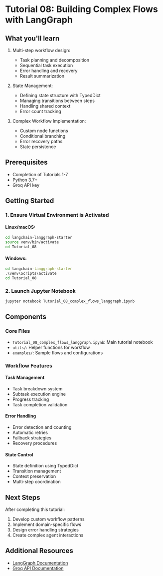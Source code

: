 # Tutorial 08: Building Complex Flows with LangGraph

## What you'll learn

1. Multi-step workflow design:
   - Task planning and decomposition
   - Sequential task execution
   - Error handling and recovery
   - Result summarization

2. State Management:
   - Defining state structure with TypedDict
   - Managing transitions between steps
   - Handling shared context
   - Error count tracking

3. Complex Workflow Implementation:
   - Custom node functions
   - Conditional branching
   - Error recovery paths
   - State persistence

## Prerequisites

- Completion of Tutorials 1-7
- Python 3.7+
- Groq API key

## Getting Started

### 1. Ensure Virtual Environment is Activated

#### Linux/macOS:
```bash
cd langchain-langgraph-starter
source venv/bin/activate
cd Tutorial_08
```

#### Windows:
```cmd
cd langchain-langgraph-starter
.\venv\Scripts\activate
cd Tutorial_08
```

### 2. Launch Jupyter Notebook
```bash
jupyter notebook Tutorial_08_complex_flows_langgraph.ipynb
```

## Components

### Core Files
- `Tutorial_08_complex_flows_langgraph.ipynb`: Main tutorial notebook
- `utils/`: Helper functions for workflow
- `examples/`: Sample flows and configurations

### Workflow Features

#### Task Management
- Task breakdown system
- Subtask execution engine
- Progress tracking
- Task completion validation

#### Error Handling
- Error detection and counting
- Automatic retries
- Fallback strategies
- Recovery procedures

#### State Control
- State definition using TypedDict
- Transition management
- Context preservation
- Multi-step coordination

## Next Steps

After completing this tutorial:
1. Develop custom workflow patterns
2. Implement domain-specific flows
3. Design error handling strategies
4. Create complex agent interactions

## Additional Resources

- [LangGraph Documentation](https://python.langchain.com/docs/langgraph)
- [Groq API Documentation](https://www.groq.com/docs/)